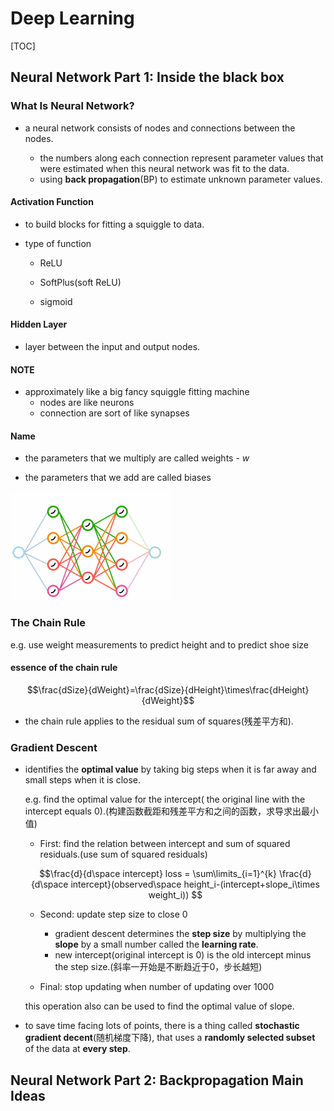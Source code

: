 # Deep Learning

[TOC]



## Neural Network Part 1: Inside the black box

### What Is Neural Network?

- a neural network consists of nodes and connections between the nodes.

  [^nodes]: include Hidden Layer nodes ,input nodes ,output nodes .

  - the numbers along  each connection represent parameter values that were estimated when this neural network was fit to the data.
  - using **back propagation**(BP) to estimate unknown parameter values.

#### Activation Function

- to build blocks for fitting a squiggle to data.

- type of function

  - ReLU

  - SoftPlus(soft ReLU)

  - sigmoid

#### Hidden Layer

- layer between the input and output nodes.

#### NOTE

- approximately like a big fancy squiggle fitting machine
  - nodes are like neurons
  - connection are sort of like synapses

#### Name

- the parameters that we multiply are called weights - $w$

- the parameters that we add are called biases

<img src="README/image-20240522152509931.png" alt="image-20240522152509931" style="zoom:25%;" />

### The Chain Rule

e.g. use weight measurements to predict height and to predict shoe size

#### essence of the chain rule

$$\frac{dSize}{dWeight}=\frac{dSize}{dHeight}\times\frac{dHeight}{dWeight}$$

- the chain rule applies to the residual sum of squares(残差平方和).

### Gradient Descent

- identifies the **optimal value** by taking big steps when it is far away and small steps when it is close.

  e.g. find the optimal value for the intercept( the original line with the intercept equals 0).(构建函数截距和残差平方和之间的函数，求导求出最小值)

  - First: find the relation between intercept and sum of squared residuals.(use sum of squared residuals)

  $$\frac{d}{d\space intercept} loss = \sum\limits_{i=1}^{k} \frac{d}{d\space intercept}(observed\space height_i-(intercept+slope_i\times weight_i))  $$

  - Second: update step size to close 0
    - gradient descent determines the **step size** by multiplying the **slope** by a small number called the **learning rate**.
    - new intercept(original intercept is 0) is the old intercept minus the step size.(斜率一开始是不断趋近于0，步长越短)

  - Final: stop updating when number of updating over 1000

  this operation also can be used to find the optimal value of slope.

- to save time facing lots of points, there is a thing called **stochastic gradient decent**(随机梯度下降), that uses a **randomly selected subset** of the data at **every step**.



## Neural Network Part 2: Backpropagation Main Ideas

